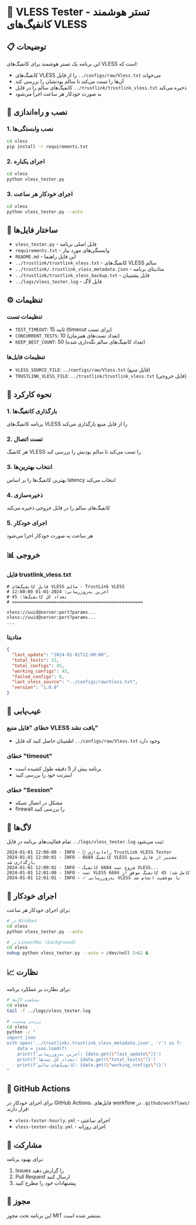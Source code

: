 # 🔗 VLESS Tester - تستر هوشمند کانفیگ‌های VLESS

## 📋 توضیحات
این برنامه یک تستر هوشمند برای کانفیگ‌های VLESS است که:
- کانفیگ‌های VLESS را از فایل `../configs/raw/Vless.txt` می‌خواند
- آن‌ها را تست می‌کند تا سالم بودنشان را بررسی کند
- کانفیگ‌های سالم را در فایل `../trustlink/trustlink_vless.txt` ذخیره می‌کند
- به صورت خودکار هر ساعت اجرا می‌شود

## 🚀 نصب و راه‌اندازی

### 1. نصب وابستگی‌ها
```bash
cd vless
pip install -r requirements.txt
```

### 2. اجرای یکباره
```bash
cd vless
python vless_tester.py
```

### 3. اجرای خودکار هر ساعت
```bash
cd vless
python vless_tester.py --auto
```

## 📁 ساختار فایل‌ها

- `vless_tester.py` - فایل اصلی برنامه
- `requirements.txt` - وابستگی‌های مورد نیاز
- `README.md` - این فایل راهنما
- `../trustlink/trustlink_vless.txt` - کانفیگ‌های VLESS سالم
- `../trustlink/.trustlink_vless_metadata.json` - متادیتای برنامه
- `../trustlink/trustlink_vless_backup.txt` - فایل پشتیبان
- `../logs/vless_tester.log` - فایل لاگ

## ⚙️ تنظیمات

### تنظیمات تست
- `TEST_TIMEOUT`: 15 ثانیه (timeout برای تست)
- `CONCURRENT_TESTS`: 10 (تعداد تست‌های همزمان)
- `KEEP_BEST_COUNT`: 50 (تعداد کانفیگ‌های سالم نگه‌داری شده)

### تنظیمات فایل‌ها
- `VLESS_SOURCE_FILE`: `../configs/raw/Vless.txt` (فایل منبع)
- `TRUSTLINK_VLESS_FILE`: `../trustlink/trustlink_vless.txt` (فایل خروجی)

## 🔧 نحوه کارکرد

### 1. بارگذاری کانفیگ‌ها
برنامه کانفیگ‌های VLESS را از فایل منبع بارگذاری می‌کند

### 2. تست اتصال
هر کانفیگ VLESS را تست می‌کند تا سالم بودنش را بررسی کند

### 3. انتخاب بهترین‌ها
بهترین کانفیگ‌ها را بر اساس latency انتخاب می‌کند

### 4. ذخیره‌سازی
کانفیگ‌های سالم را در فایل خروجی ذخیره می‌کند

### 5. اجرای خودکار
هر ساعت به صورت خودکار اجرا می‌شود

## 📊 خروجی

### فایل trustlink_vless.txt
```
# فایل کانفیگ‌های VLESS سالم - TrustLink VLESS
# آخرین به‌روزرسانی: 2024-01-01 12:00:00
# تعداد کل کانفیگ‌ها: 45
# ==================================================

vless://uuid@server:port?params...
vless://uuid@server:port?params...
...
```

### متادیتا
```json
{
  "last_update": "2024-01-01T12:00:00",
  "total_tests": 15,
  "total_configs": 45,
  "working_configs": 45,
  "failed_configs": 0,
  "last_vless_source": "../configs/raw/Vless.txt",
  "version": "1.0.0"
}
```

## 🚨 عیب‌یابی

### خطای "فایل منبع VLESS یافت نشد"
- اطمینان حاصل کنید که فایل `../configs/raw/Vless.txt` وجود دارد

### خطای "timeout"
- برنامه بیش از 5 دقیقه طول کشیده است
- اینترنت خود را بررسی کنید

### خطای "Session"
- مشکل در اتصال شبکه
- firewall را بررسی کنید

## 📝 لاگ‌ها

تمام فعالیت‌های برنامه در فایل `../logs/vless_tester.log` ثبت می‌شود:

```
2024-01-01 12:00:00 - INFO - 🚀 راه‌اندازی TrustLink VLESS Tester
2024-01-01 12:00:01 - INFO - 6684 کانفیگ VLESS معتبر از فایل منبع بارگذاری شد
2024-01-01 12:00:02 - INFO - شروع تست 6684 کانفیگ VLESS...
2024-01-01 12:01:00 - INFO - تست VLESS کامل شد: 45 کانفیگ موفق از 6684
2024-01-01 12:01:01 - INFO - ✅ به‌روزرسانی VLESS با موفقیت انجام شد
```

## 🔄 اجرای خودکار

برای اجرای خودکار هر ساعت:

```bash
# در Windows
cd vless
python vless_tester.py --auto

# در Linux/Mac (background)
cd vless
nohup python vless_tester.py --auto > /dev/null 2>&1 &
```

## 📈 نظارت

برای نظارت بر عملکرد برنامه:

```bash
# مشاهده لاگ‌ها
cd vless
tail -f ../logs/vless_tester.log

# بررسی وضعیت
cd vless
python -c "
import json
with open('../trustlink/.trustlink_vless_metadata.json', 'r') as f:
    data = json.load(f)
    print(f'آخرین به‌روزرسانی: {data.get(\"last_update\")}')
    print(f'تعداد کل تست‌ها: {data.get(\"total_tests\")}')
    print(f'کانفیگ‌های سالم: {data.get(\"working_configs\")}')
"
```

## 🚀 GitHub Actions

برای اجرای خودکار در GitHub Actions، فایل‌های workflow در `.github/workflows/` قرار دارند:

- `vless-tester-hourly.yml` - اجرای ساعتی
- `vless-tester-daily.yml` - اجرای روزانه

## 🤝 مشارکت

برای بهبود برنامه:
1. Issues را گزارش دهید
2. Pull Request ارسال کنید
3. پیشنهادات خود را مطرح کنید

## 📄 مجوز

این برنامه تحت مجوز MIT منتشر شده است.
